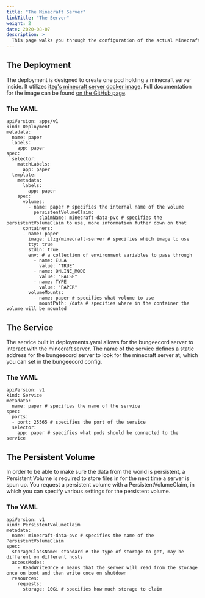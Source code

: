 ```yaml
---
title: "The Minecraft Server"
linkTitle: "The Server"
weight: 2
date: 2020-08-07
description: >
  This page walks you through the configuration of the actual Minecraft server.
---
```

## The Deployment

The deployment is designed to create one pod holding a minecraft server inside. It utilizes [itzg's minecraft server docker image](https://hub.docker.com/r/itzg/minecraft-server/). Full documentation for the image can be found [on the GitHub page](https://github.com/itzg/docker-minecraft-server/blob/master/README.md).

### The YAML

```
apiVersion: apps/v1
kind: Deployment
metadata:
  name: paper
  labels:
    app: paper
spec:
  selector:
    matchLabels:
      app: paper
  template:
    metadata:
      labels:
        app: paper
    spec:
      volumes:
        - name: paper # specifies the internal name of the volume
          persistentVolumeClaim:
            claimName: minecraft-data-pvc # specifies the persistentVolumeClaim to use, more information futher down on that
      containers:
      - name: paper
        image: itzg/minecraft-server # specifies which image to use
        tty: true
        stdin: true
        env: # a collection of environment variables to pass through
          - name: EULA
            value: "TRUE"
          - name: ONLINE_MODE
            value: "FALSE"
          - name: TYPE
            value: "PAPER"
        volumeMounts:
          - name: paper # specifies what volume to use
            mountPath: /data # specifies where in the container the volume will be mounted
```

## The Service

The service built in deployments.yaml allows for the bungeecord server to interact with the minecraft server. The name of the service defines a static address for the bungeecord server to look for the minecraft server at, which you can set in the bungeecord config.

### The YAML

```
apiVersion: v1
kind: Service
metadata:
  name: paper # specifies the name of the service
spec:
  ports:
  - port: 25565 # specifies the port of the service
  selector:
    app: paper # specifies what pods should be connected to the service
```

## The Persistent Volume

In order to be able to make sure the data from the world is persistent, a Persistent Volume is required to store files in for the next time a server is spun up. You request a persistent volume with a PersistentVolumeClaim, in which you can specify various settings for the persistent volume.

### The YAML

```
apiVersion: v1
kind: PersistentVolumeClaim
metadata:
  name: minecraft-data-pvc # specifies the name of the PersistentVolumeClaim
spec:
  storageClassName: standard # the type of storage to get, may be different on different hosts
  accessModes:
    - ReadWriteOnce # means that the server will read from the storage once on boot and then write once on shutdown
  resources:
    requests:
      storage: 10Gi # specifies how much storage to claim
```
